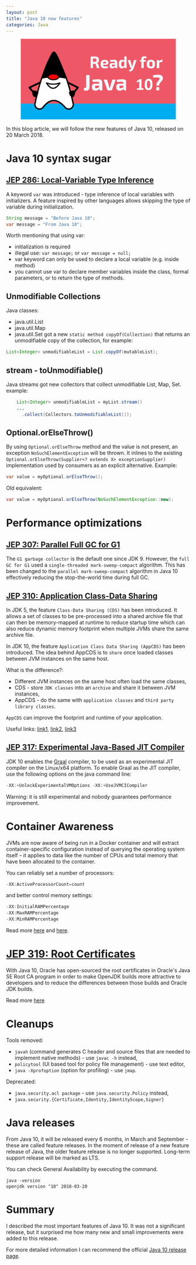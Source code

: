 ```yaml
---
layout: post
title: "Java 10 new features"
categories: Java
---
```



<figure>
  <img src="/assets/2019-02-01-java-10-new-features/java10ready.png" alt="Java 10 ready">
</figure>
In this blog article, we will follow the new features of Java 10, released on 20 March 2018.

# Java 10 syntax sugar

## [JEP 286: Local-Variable Type Inference](http://openjdk.java.net/jeps/286)

A keyword `var` was introduced - type inference of local variables with initializers. A feature inspired by other languages allows skipping the type of variable during initialization.
```java
String message = "Before Java 10";
var message = "From Java 10";
```

Worth mentioning that using var:
* initialization is required
* illegal use: `var message;` or `var message = null;`
* var keyword can only be used to declare a local variable (e.g. inside method)
* you cannot use var to declare member variables inside the class, formal parameters, or to return the type of methods.

## Unmodifiable Collections

Java classes:
* java.util.List
* java.util.Map
* java.util.Set
got a new `static method copyOf(Collection)` that returns an unmodifiable copy of the collection, for example:

```java
List<Integer> unmodifiableList = List.copyOf(mutableList);
```

## stream - toUnmodifiable()

Java streams got new collectors that collect unmodifiable List, Map, Set.
example:
```java
    List<Integer> unmodifiableList = myList.stream()
    ...
      .collect(Collectors.toUnmodifiableList());
```

## Optional.orElseThrow()
By using `Optional.orElseThrow` method and the value is not present, an exception `NoSuchElementException` will be thrown. 
It inlines to the existing `Optional.orElseThrow(Supplier<? extends X> exceptionSupplier)` implementation used by consumers as an explicit alternative.
Example: 
```java
var value = myOptional.orElseThrow();
```

Old equivalent:
```java
var value = myOptional.orElseThrow(NoSuchElementException::new);
```

# Performance optimizations

## [JEP 307: Parallel Full GC for G1](http://openjdk.java.net/jeps/307)

The `G1 garbage collector` is the default one since JDK 9. However, the `full GC for G1` used a `single-threaded mark-sweep-compact` algorithm.
This has been changed to the `parallel mark-sweep-compact` algorithm in Java 10 effectively reducing the stop-the-world time during full GC.

## [JEP 310: Application Class-Data Sharing](https://openjdk.java.net/jeps/310)

In JDK 5, the feature `Class-Data Sharing (CDS)` has been introduced. It allows a set of classes to be pre-processed into a shared archive file that can then be memory-mapped at runtime to reduce startup time which can also reduce dynamic memory footprint when multiple JVMs share the same archive file.

In JDK 10, the feature `Application Class Data Sharing (AppCDS)` has been introduced.  The idea behind AppCDS is to `share` once loaded classes between JVM instances on the same host.

What is the difference?:
* Different JVM instances on the same host often load the same classes,
* CDS - store `JDK classes` into an `archive` and share it between JVM instances,
* AppCDS - do the same with `application classes` and `third party library classes`.

`AppCDS` can improve the footprint and runtime of your application.

Useful links: [link1](https://www.linkedin.com/pulse/java-10-application-class-data-sharing-abhi-kerni/), [link2](https://www.baeldung.com/java-10-performance-improvements#application-class-data-sharing), [link3](https://medium.com/@toparvion/appcds-for-spring-boot-applications-first-contact-6216db6a4194)


## [JEP 317: Experimental Java-Based JIT Compiler](http://openjdk.java.net/jeps/317)

JDK 10 enables the [Graal](https://github.com/oracle/graal/blob/master/compiler/README.md) compiler, to be used as an experimental JIT compiler on the Linux/x64 platform.
To enable Graal as the JIT compiler, use the following options on the java command line:
```java
-XX:+UnlockExperimentalVMOptions -XX:+UseJVMCICompiler
```
Warning: it is still experimental and nobody guarantees performance improvement.

# Container Awareness
JVMs are now aware of being run in a Docker container and will extract container-specific configuration instead of querying the operating system itself – it applies to data like the number of CPUs and total memory that have been allocated to the container.

You can reliably set a number of processors:
```java
-XX:ActiveProcessorCount=count
```
and better control memory settings:
```java
-XX:InitialRAMPercentage
-XX:MaxRAMPercentage
-XX:MinRAMPercentage
```

Read more [here](https://www.docker.com/blog/improved-docker-container-integration-with-java-10/) and [here](https://medium.com/@jnsrikanth/docker-support-in-java-10-fbff28a31827).

# [JEP 319: Root Certificates](http://openjdk.java.net/jeps/319)

With Java 10, Oracle has open-sourced the root certificates in Oracle's Java SE Root CA program in order to make OpenJDK builds more attractive to developers and to reduce the differences between those builds and Oracle JDK builds.

Read more [here](https://dzone.com/articles/openjdk-10-now-includes-root-ca-certificates)

# Cleanups
Tools removed:
* `javah` (command generates C header and source files that are needed to implement native methods) - use `javac -h` instead,
* `policytool` (UI based tool for policy file management) - use text editor,
* `java -Xprofoption` (option for profiling) - use `jmap`.

Deprecated:
* `java.security.acl package` - use `java.security.Policy` instead,
* `java.security.{Certificate,Identity,IdentityScope,Signer}`

# Java releases

From Java 10, it will be released every 6 months, in March and September - these are called feature releases.
In the moment of release of a new feature release of Java, the older feature release is no longer supported.
Long-term support release will be marked as LTS.

You can check General Availability by executing the command.
```
java -version
openjdk version "10" 2018-03-20
```

# Summary

I described the most important features of Java 10. It was not a significant release, but it surprised me how many new and small improvements were added to this release.

For more detailed information I can recommend the official [Java 10 release page](http://openjdk.java.net/projects/jdk/10/).